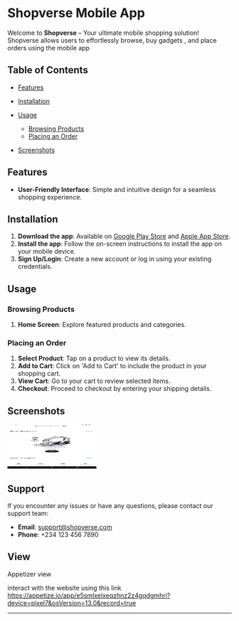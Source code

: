 # Shopverse Mobile App

Welcome to **Shopverse** – Your ultimate mobile shopping solution! Shopverse allows users to effortlessly browse, buy gadgets , and place orders using the mobile app

## Table of Contents
- [Features](#features)
- [Installation](#installation)
- [Usage](#usage)
  - [Browsing Products](#browsing-products)
  - [Placing an Order](#placing-an-order)
 

- [Screenshots](#screenshots)




## Features
- **User-Friendly Interface**: Simple and intuitive design for a seamless shopping experience.


## Installation
1. **Download the app**: Available on [Google Play Store](#) and [Apple App Store](#).
2. **Install the app**: Follow the on-screen instructions to install the app on your mobile device.
3. **Sign Up/Login**: Create a new account or log in using your existing credentials.

## Usage

### Browsing Products
1. **Home Screen**: Explore featured products and categories.


### Placing an Order
1. **Select Product**: Tap on a product to view its details.
2. **Add to Cart**: Click on 'Add to Cart' to include the product in your shopping cart.
3. **View Cart**: Go to your cart to review selected items.
4. **Checkout**: Proceed to checkout by entering your shipping details.




## Screenshots

<img src="assets/images/homepage.png" alt="Example Image" width="200" height="100"/>


## Support
If you encounter any issues or have any questions, please contact our support team:
- **Email**: support@shopverse.com
- **Phone**: +234 123 456 7890



## View
Appetizer view

interact with the website using this link https://appetize.io/app/e5smlxelxeqzhnz2z4gqdgmhri?device=pixel7&osVersion=13.0&record=true

---
